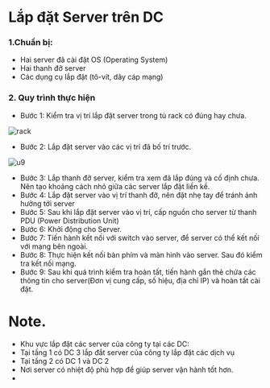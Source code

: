 # Lắp đặt Server trên DC 
### 1.Chuẩn bị:
- Hai server đã cài đặt OS (Operating System)
- Hai thanh đỡ server
- Các dụng cụ lắp đặt (tô-vít, dây cáp mạng)
### 2. Quy trình thực hiện
- Bước 1: Kiểm tra vị trí lắp đặt server trong tủ rack có đúng hay chưa.

![rack](https://scontent.xx.fbcdn.net/v/t1.15752-9/s280x280/260666590_1369415266806950_3982205526982495605_n.jpg?_nc_cat=106&ccb=1-5&_nc_sid=aee45a&_nc_ohc=vz4_1AlXULcAX84Fw4T&_nc_ad=z-m&_nc_cid=0&_nc_ht=scontent.xx&oh=fc467050be540af93d9d56b91e9f00c7&oe=61D0B69B)

- Bước 2: Lắp đặt server vào các vị trí đã bố trí trước. 

![u9](https://scontent.xx.fbcdn.net/v/t1.15752-9/s280x280/262062024_612843739759962_8003450223099691131_n.jpg?_nc_cat=105&ccb=1-5&_nc_sid=aee45a&_nc_ohc=ucQP6FxXXQMAX_tZ5C0&_nc_ad=z-m&_nc_cid=0&_nc_ht=scontent.xx&oh=1081027eb41685b2636eb36a2221afa1&oe=61D19A34)

- Bước 3: Lắp thanh đỡ server, kiểm tra xem đã lắp đúng và cố định chưa. Nên tạo khoảng cách nhỏ giữa các server lắp đặt liền kề.
- Bước 4: Lắp đặt server vào vị trí thanh đỡ, nên đặt nhẹ tay để tránh ảnh hưởng tới server
- Bước 5: Sau khi lắp đặt server vào vị trí, cấp nguồn cho server từ thanh PDU (Power Distribution Unit) 
- Bước 6: Khởi động cho Server.
- Bước 7: Tiến hành kết nối với switch vào server, để server có thể kết nối với mạng bên ngoài.
- Bước 8: Thực hiện kết nối bàn phím và màn hình vào server. Sau đó kiểm tra kết nối mạng.
- Bước 9: Sau khi quá trình kiểm tra hoàn tất, tiến hành gắn thẻ chứa các thông tin cho server(Đơn vị cung cấp, số hiệu, địa chỉ IP) và hoàn tất cài đặt.

# Note. 
- Khu vực lắp đặt các server của công ty tại các DC:
 - Tại tầng 1 có DC 3 lắp đắt server của công ty lắp đặt các dịch vụ
 - Tại tầng 2 có DC 1 và DC 2
- Nơi server có nhiệt độ phù hợp để giúp server vận hành tốt hơn.
- 